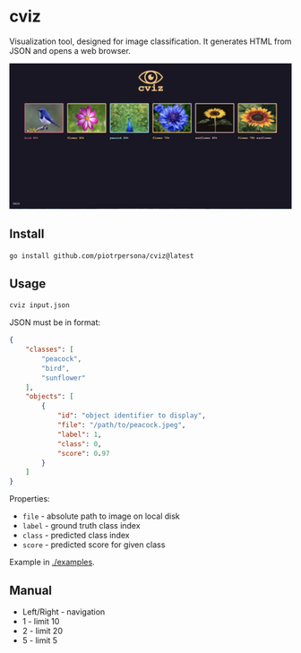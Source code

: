 # cviz

Visualization tool, designed for image classification.
It generates HTML from JSON and opens a web browser.

![Video thumbnail](./media/thumbnail.png)


## Install

```sh
go install github.com/piotrpersona/cviz@latest
```

## Usage

```sh
cviz input.json
```

JSON must be in format:
```json
{
    "classes": [
        "peacock",
        "bird",
        "sunflower"
    ],
    "objects": [
        {
            "id": "object identifier to display",
            "file": "/path/to/peacock.jpeg",
            "label": 1,
            "class": 0,
            "score": 0.97
        }
    ]
}
```

Properties:
- `file` - absolute path to image on local disk
- `label` - ground truth class index
- `class` - predicted class index
- `score` - predicted score for given class


Example in [./examples](./examples).

## Manual

- Left/Right - navigation
- 1 - limit 10
- 2 - limit 20
- 5 - limit 5

